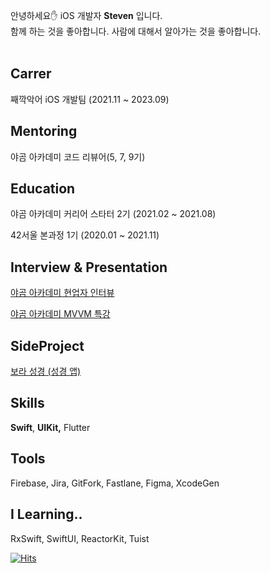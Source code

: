 안녕하세요✋ iOS 개발자 **Steven** 입니다.<br>
함께 하는 것을 좋아합니다. 사람에 대해서 알아가는 것을 좋아합니다.
<br><br>

## Carrer

째깍악어 iOS 개발팀 (2021.11 ~ 2023.09)

## **Mentoring**

야곰 아카데미 코드 리뷰어(5, 7, 9기)

## Education

야곰 아카데미 커리어 스타터 2기 (2021.02 ~ 2021.08)

42서울 본과정 1기 (2020.01 ~ 2021.11)

## Interview & P**resentation**

[야곰 아카데미 현업자 인터뷰](https://www.yagom-academy.kr/blog/37)

[야곰 아카데미 MVVM 특강](https://github.com/stevenkim18/MVVMinPractice)

## SideProject

[보라 성경 (성경 앱)](https://apps.apple.com/kr/app/보라성경/id6449989969)

## Skills

**Swift**, **UIKit,** Flutter

## Tools

Firebase, Jira, GitFork, Fastlane, Figma, XcodeGen

## I Learning..

RxSwift, SwiftUI, ReactorKit, Tuist

[![Hits](https://hits.seeyoufarm.com/api/count/incr/badge.svg?url=https%3A%2F%2Fgithub.com%2Fstevenkim18&count_bg=%2379C83D&title_bg=%23555555&icon=&icon_color=%23E7E7E7&title=hits&edge_flat=false)](https://hits.seeyoufarm.com)

